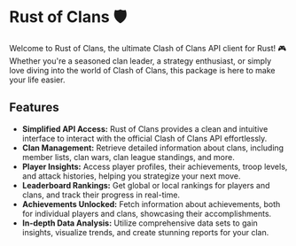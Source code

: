 # Rust of Clans 🛡️

Welcome to Rust of Clans, the ultimate Clash of Clans API client for Rust! 🎮 Whether you're a seasoned clan leader, a strategy enthusiast, or simply love diving into the world of Clash of Clans, this package is here to make your life easier.

## Features

- **Simplified API Access:** Rust of Clans provides a clean and intuitive interface to interact with the official Clash of Clans API effortlessly.
- **Clan Management:** Retrieve detailed information about clans, including member lists, clan wars, clan league standings, and more.
- **Player Insights:** Access player profiles, their achievements, troop levels, and attack histories, helping you strategize your next move.
- **Leaderboard Rankings:** Get global or local rankings for players and clans, and track their progress in real-time.
- **Achievements Unlocked:** Fetch information about achievements, both for individual players and clans, showcasing their accomplishments.
- **In-depth Data Analysis:** Utilize comprehensive data sets to gain insights, visualize trends, and create stunning reports for your clan.
